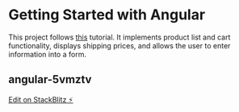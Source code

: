 # Getting Started with Angular

This project follows [this](https://angular.io/start) tutorial. It implements product list and cart functionality, displays shipping prices, and allows the user to enter information into a form.

## angular-5vmztv
[Edit on StackBlitz ⚡️](https://stackblitz.com/edit/angular-5vmztv)
